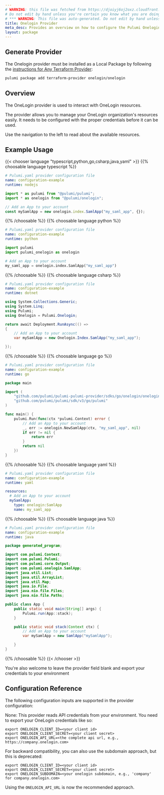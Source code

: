 ```yaml
---
# WARNING: this file was fetched from https://djoiyj6oj2oxz.cloudfront.net/docs/registry.opentofu.org/onelogin/onelogin/0.7.0/index.md
# Do not edit by hand unless you're certain you know what you are doing!
# *** WARNING: This file was auto-generated. Do not edit by hand unless you're certain you know what you are doing! ***
title: Onelogin Provider
meta_desc: Provides an overview on how to configure the Pulumi Onelogin provider.
layout: package
---
```


## Generate Provider

The Onelogin provider must be installed as a Local Package by following the [instructions for Any Terraform Provider](https://www.pulumi.com/registry/packages/terraform-provider/):

```bash
pulumi package add terraform-provider onelogin/onelogin
```
## Overview

The OneLogin provider is used to interact with OneLogin resources.

The provider allows you to manage your OneLogin organization's resources easily.
It needs to be configured with the proper credentials before it can be used.

Use the navigation to the left to read about the available resources.
## Example Usage

{{< chooser language "typescript,python,go,csharp,java,yaml" >}}
{{% choosable language typescript %}}
```yaml
# Pulumi.yaml provider configuration file
name: configuration-example
runtime: nodejs

```
```typescript
import * as pulumi from "@pulumi/pulumi";
import * as onelogin from "@pulumi/onelogin";

// Add an App to your account
const mySamlApp = new onelogin.index.SamlApp("my_saml_app", {});
```
{{% /choosable %}}
{{% choosable language python %}}
```yaml
# Pulumi.yaml provider configuration file
name: configuration-example
runtime: python

```
```python
import pulumi
import pulumi_onelogin as onelogin

# Add an App to your account
my_saml_app = onelogin.index.SamlApp("my_saml_app")
```
{{% /choosable %}}
{{% choosable language csharp %}}
```yaml
# Pulumi.yaml provider configuration file
name: configuration-example
runtime: dotnet

```
```csharp
using System.Collections.Generic;
using System.Linq;
using Pulumi;
using Onelogin = Pulumi.Onelogin;

return await Deployment.RunAsync(() =>
{
    // Add an App to your account
    var mySamlApp = new Onelogin.Index.SamlApp("my_saml_app");

});

```
{{% /choosable %}}
{{% choosable language go %}}
```yaml
# Pulumi.yaml provider configuration file
name: configuration-example
runtime: go

```
```go
package main

import (
	"github.com/pulumi/pulumi-pulumi-provider/sdks/go/onelogin/onelogin"
	"github.com/pulumi/pulumi/sdk/v3/go/pulumi"
)

func main() {
	pulumi.Run(func(ctx *pulumi.Context) error {
		// Add an App to your account
		_, err := onelogin.NewSamlApp(ctx, "my_saml_app", nil)
		if err != nil {
			return err
		}
		return nil
	})
}
```
{{% /choosable %}}
{{% choosable language yaml %}}
```yaml
# Pulumi.yaml provider configuration file
name: configuration-example
runtime: yaml

```
```yaml
resources:
  # Add an App to your account
  mySamlApp:
    type: onelogin:SamlApp
    name: my_saml_app
```
{{% /choosable %}}
{{% choosable language java %}}
```yaml
# Pulumi.yaml provider configuration file
name: configuration-example
runtime: java

```
```java
package generated_program;

import com.pulumi.Context;
import com.pulumi.Pulumi;
import com.pulumi.core.Output;
import com.pulumi.onelogin.SamlApp;
import java.util.List;
import java.util.ArrayList;
import java.util.Map;
import java.io.File;
import java.nio.file.Files;
import java.nio.file.Paths;

public class App {
    public static void main(String[] args) {
        Pulumi.run(App::stack);
    }

    public static void stack(Context ctx) {
        // Add an App to your account
        var mySamlApp = new SamlApp("mySamlApp");

    }
}
```
{{% /choosable %}}
{{< /chooser >}}

You're also welcome to leave the provider field blank and export your
credentials to your environment
## Configuration Reference

The following configuration inputs are supported in the provider configuration:

None: This provider reads API credentials from your environment. You need to export
your OneLogin credentials like so:

```
export ONELOGIN_CLIENT_ID=<your client id>
export ONELOGIN_CLIENT_SECRET=<your client secret>
export ONELOGIN_API_URL=<the complete api url, e.g., https://company.onelogin.com>
```

For backward compatibility, you can also use the subdomain approach, but this is deprecated:

```
export ONELOGIN_CLIENT_ID=<your client id>
export ONELOGIN_CLIENT_SECRET=<your client secret>
export ONELOGIN_SUBDOMAIN=<your onelogin subdomain, e.g., 'company' for company.onelogin.com>
```

Using the `ONELOGIN_API_URL` is now the recommended approach.